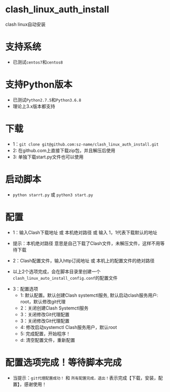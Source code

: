 # clash_linux_auth_install
clash linux自动安装
# 支持系统
+ 已测试`centos7`和`centos8`
# 支持Python版本
+ 已测试`Python2.7.5`和`Python3.6.8`
+ 理论上3.x版本都支持
# 下载
+ 1：`git clone git@github.com:sz-name/clash_linux_auth_install.git`
+ 2: 在github.com上直接下载zip包，并且解压后使用
+ 3: 单独下载start.py文件也可以使用
# 启动脚本
+ `python starrt.py` 或 `python3 start.py`
# 配置
+ 1：输入Clash下载地址 或 本机绝对路径 或 输入 1，1代表下载默认的地址
- 提示：本机绝对路径 意思是自己下载了Clash文件，未解压文件，这样不用等待下载
+ 2：Clash配置文件，输入http订阅地址 或 本机上的配置文件的绝对路径
- 以上2个选项完成，会在脚本目录里创建一个`clash_linux_auto_install_config.conf`的配置文件
+ 3：配置选项
    - 1: 默认配置。默认创建Clash systemctl服务, 默认启动clash服务用户: root，默认修改git代理
    - 2：关闭创建Clash Systemctl服务
    - 3：关闭修改Git代理配置
    - 3：关闭修改Git代理配置
    - 4: 修改启动systemctl Clash服务用户，默认root
    - 5: 完成配置，开始程序！
    - d: 清空配置文件，重新配置
# 配置选项完成！等待脚本完成
+ 当提示：`git代理配置成功！` 和 `所有配置完成，退出！`表示完成【下载，安装，配置】，感谢使用！